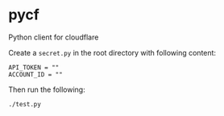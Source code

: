 # pycf
Python client for cloudflare

Create a `secret.py` in the root directory with following content:
```
API_TOKEN = ""
ACCOUNT_ID = ""
```

Then run the following:
```
./test.py
```
